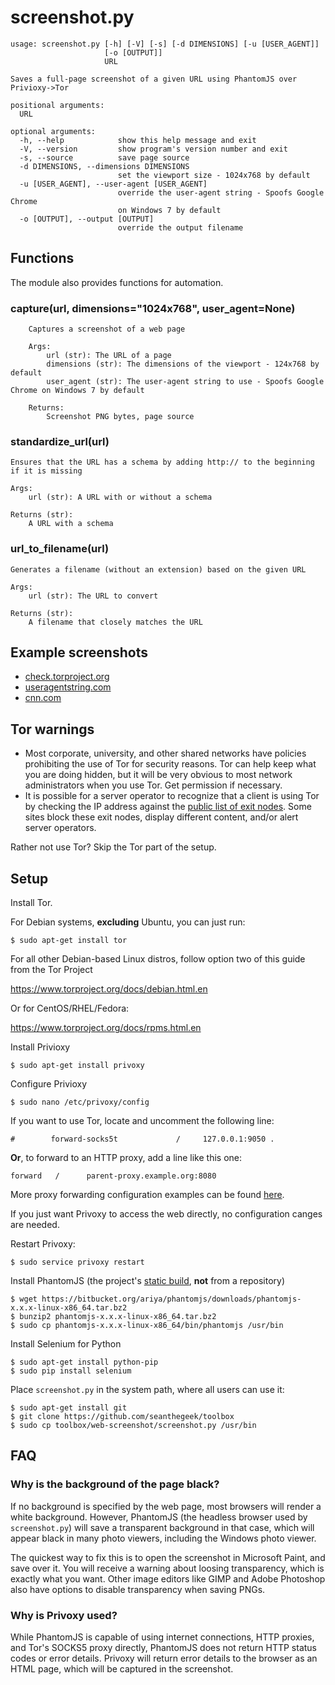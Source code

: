 screenshot.py
=============

    usage: screenshot.py [-h] [-V] [-s] [-d DIMENSIONS] [-u [USER_AGENT]]
                         [-o [OUTPUT]]
                         URL
    
    Saves a full-page screenshot of a given URL using PhantomJS over Privioxy->Tor
    
    positional arguments:
      URL
    
    optional arguments:
      -h, --help            show this help message and exit
      -V, --version         show program's version number and exit
      -s, --source          save page source
      -d DIMENSIONS, --dimensions DIMENSIONS
                            set the viewport size - 1024x768 by default
      -u [USER_AGENT], --user-agent [USER_AGENT]
                            override the user-agent string - Spoofs Google Chrome
                            on Windows 7 by default
      -o [OUTPUT], --output [OUTPUT]
                            override the output filename



Functions
---------

The module also provides functions for automation.

### capture(url, dimensions="1024x768", user_agent=None)
    
        Captures a screenshot of a web page
        
        Args:
            url (str): The URL of a page
            dimensions (str): The dimensions of the viewport - 124x768 by default
            user_agent (str): The user-agent string to use - Spoofs Google Chrome on Windows 7 by default
    
        Returns:
            Screenshot PNG bytes, page source
 
 
### standardize_url(url)

    Ensures that the URL has a schema by adding http:// to the beginning if it is missing

    Args:
        url (str): A URL with or without a schema

    Returns (str):
        A URL with a schema


### url_to_filename(url)

    Generates a filename (without an extension) based on the given URL

    Args:
        url (str): The URL to convert

    Returns (str):
        A filename that closely matches the URL

 
Example screenshots
-------------------
 
 - [check.torproject.org](https://imgur.com/z3sRZjU)
 - [useragentstring.com](https://imgur.com/8SJ4uwL)
 - [cnn.com](https://imgur.com/pYrkAdj)

Tor warnings
------------

- Most corporate, university, and other shared networks have policies
prohibiting the use of Tor for security reasons. Tor can help keep what you are
doing hidden, but it will be very obvious to most network administrators when
you use Tor. Get permission if necessary.
- It is possible for a server operator to recognize that a client is using Tor
by checking the IP address against the
[public list of exit nodes](https://check.torproject.org/exit-addresses). Some
sites block these exit nodes, display different content, and/or alert
server operators.

Rather not use Tor? Skip the Tor part of the setup. 

Setup
-----

Install Tor.

For Debian systems, **excluding** Ubuntu, you can just run:

    $ sudo apt-get install tor

For all other Debian-based Linux distros, follow option two of this guide from the
Tor Project

https://www.torproject.org/docs/debian.html.en

Or for CentOS/RHEL/Fedora:

https://www.torproject.org/docs/rpms.html.en

Install Privioxy

    $ sudo apt-get install privoxy

Configure Privioxy

    $ sudo nano /etc/privoxy/config

If you want to use Tor, locate and uncomment the following line:

    #        forward-socks5t             /     127.0.0.1:9050 .

__Or__, to forward to an HTTP proxy, add a line like this one:

    forward   /      parent-proxy.example.org:8080
      
More proxy forwarding configuration examples can be found
[here](https://www.privoxy.org/user-manual/config.html#FORWARD).

If you just want Privoxy to access the web directly, no configuration
canges are needed.

Restart Privoxy:

    $ sudo service privoxy restart

Install PhantomJS (the project's [static build](http://phantomjs.org/download.html), **not** from a repository)

    $ wget https://bitbucket.org/ariya/phantomjs/downloads/phantomjs-x.x.x-linux-x86_64.tar.bz2
    $ bunzip2 phantomjs-x.x.x-linux-x86_64.tar.bz2
    $ sudo cp phantomjs-x.x.x-linux-x86_64/bin/phantomjs /usr/bin

Install Selenium for Python

    $ sudo apt-get install python-pip
    $ sudo pip install selenium

Place `screenshot.py` in the system path, where all users can use it:

    $ sudo apt-get install git
    $ git clone https://github.com/seanthegeek/toolbox
    $ sudo cp toolbox/web-screenshot/screenshot.py /usr/bin

FAQ
---

### Why is the background of the page black?

If no background is specified by the web page, most browsers will render a
white background. However, PhantomJS (the headless browser used by
`screenshot.py`) will save a transparent background in that case, which  will
appear black in many photo viewers, including the Windows photo viewer.

The quickest way to fix this is to open the screenshot in Microsoft Paint, and
save over it. You will receive a warning about loosing transparency, which is
exactly what you want. Other image editors like GIMP and Adobe Photoshop
also have options to disable transparency when saving PNGs.

### Why is Privoxy used?

While PhantomJS is capable of using internet connections, HTTP proxies,
and Tor's SOCKS5 proxy directly, PhantomJS does not return HTTP status
codes or error details. Privoxy will return error details to the browser
as an HTML page, which will be captured in the screenshot.
